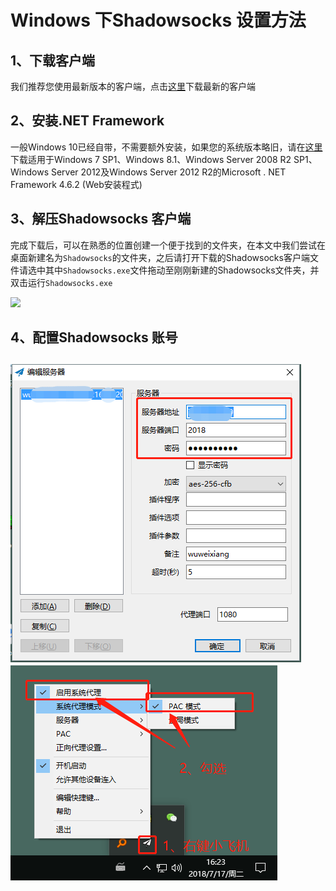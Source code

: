 # Windows 下Shadowsocks 设置方法

## 1、下载客户端

我们推荐您使用最新版本的客户端，点击[这里](https://github.com/shadowsocks/shadowsocks-windows/releases)下载最新的客户端

## 2、安装.NET Framework

一般Windows 10已经自带，不需要额外安装，如果您的系统版本略旧，请在[这里](https://www.microsoft.com/zh-tw/download/details.aspx?id=53345)下载适用于Windows 7 SP1、Windows 8.1、Windows Server 2008 R2 SP1、Windows Server 2012及Windows Server 2012 R2的Microsoft . NET Framework 4.6.2 \(Web安装程式\)

## 3、解压Shadowsocks 客户端

完成下载后，可以在熟悉的位置创建一个便于找到的文件夹，在本文中我们尝试在桌面新建名为`Shadowsocks`的文件夹，之后请打开下载的Shadowsocks客户端文件请选中其中`Shadowsocks.exe`文件拖动至刚刚新建的Shadowsocks文件夹，并双击运行`Shadowsocks.exe`

[![](https://camo.githubusercontent.com/ebfc99f5ea31051e2ac16ea76ab603eff1bb3957/68747470733a2f2f6f6f6f2e306f302e6f6f6f2f323031372f30352f32322f353932326638313133313861642e706e67)](https://camo.githubusercontent.com/ebfc99f5ea31051e2ac16ea76ab603eff1bb3957/68747470733a2f2f6f6f6f2e306f302e6f6f6f2f323031372f30352f32322f353932326638313133313861642e706e67)

## 4、配置Shadowsocks 账号

## ![](/assets/import5.png)![](/assets/import7.png)



